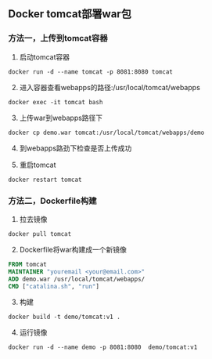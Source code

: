 ## Docker tomcat部署war包

### 方法一，上传到tomcat容器
1. 启动tomcat容器
```shell
docker run -d --name tomcat -p 8081:8080 tomcat
```

2. 进入容器查看webapps的路径:/usr/local/tomcat/webapps
```shell
docker exec -it tomcat bash
```

3. 上传war到webapps路径下
```shell
docker cp demo.war tomcat:/usr/local/tomcat/webapps/demo
```

4. 到webapps路劲下检查是否上传成功

5. 重启tomcat
```shell
docker restart tomcat
```

### 方法二，Dockerfile构建
1. 拉去镜像
```shell
docker pull tomcat
```

2. Dockerfile将war构建成一个新镜像
```dockerfile
FROM tomcat
MAINTAINER "youremail <your@email.com>"
ADD demo.war /usr/local/tomcat/webapps/
CMD ["catalina.sh", "run"]
```

3. 构建
```shell
docker build -t demo/tomcat:v1 .
```

4. 运行镜像
```shell
docker run -d --name demo -p 8081:8080  demo/tomcat:v1
```

